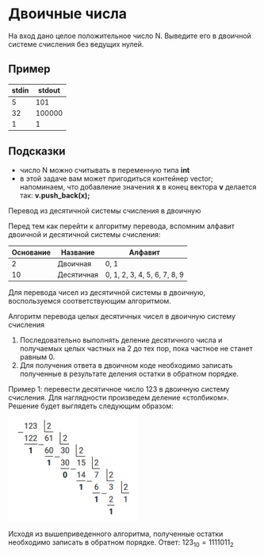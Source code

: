 # Двоичные числа

На вход дано целое положительное число N. Выведите его в двоичной системе счисления без ведущих нулей.
## Пример

| **stdin** | **stdout** |
| --------- | ---------- |
| 5         | 101        |
| 32        | 100000     |
| 1         | 1          |
## Подсказки
- число N можно считывать в переменную типа **int**
- в этой задаче вам может пригодиться контейнер vector; напоминаем, что добавление значения **x** в конец вектора **v** делается так: **v.push_back(x);**

Перевод из десятичной системы счисления в двоичную 

Перед тем как перейти к алгоритму перевода, вспомним алфавит двоичной и десятичной системы счисления: 

| Основание | Название   | Алфавит                       |
| --------- | ---------- | ----------------------------- |
| 2         | Двоичная   | 0, 1                          |
| 10        | Десятичная | 0, 1, 2, 3, 4, 5, 6, 7, 8, 9  |
Для перевода чисел из десятичной системы в двоичную, воспользуемся соответствующим алгоритмом. 

Алгоритм перевода целых десятичных чисел в двоичную систему счисления 
1. Последовательно выполнять деление десятичного числа и получаемых целых частных на 2 до тех пор, пока частное не станет равным 0. 
2. Для получения ответа в двоичном коде необходимо записать полученные в результате деления остатки в обратном порядке. 

Пример 1: перевести десятичное число 123 в двоичную систему счисления. Для наглядности произведем деление «столбиком». Решение будет выглядеть следующим образом: 
![](Pasted_image_20240730193536.png)

Исходя из вышеприведенного алгоритма, полученные остатки необходимо записать в обратном порядке. Ответ:
$123_{10}=1111011_2$
